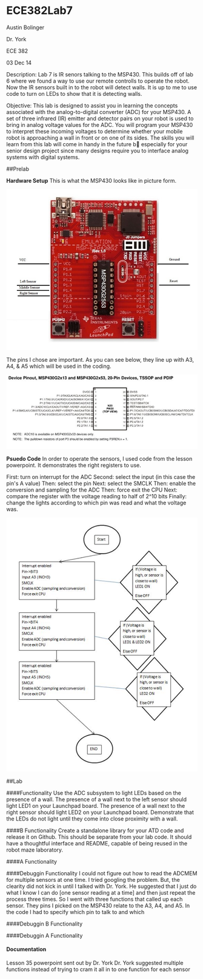 ECE382Lab7
==========
Austin Bolinger

Dr. York

ECE 382

03 Dec 14


Description: Lab 7 is IR senors talking to the MSP430. This builds off of lab 6 where we found a way to use our remote controlls to operate the robot. Now the IR sensors built in to the robot will detect walls. It is up to me to use code to turn on LEDs to show that it is detecting walls.

Objective: This lab is designed to assist you in learning the concepts associated with the analog-to-digital converter (ADC) for your MSP430. A set of three infrared (IR) emitter and detector pairs on your robot is used to bring in analog voltage values for the ADC. You will program your MSP430 to interpret these incoming voltages to determine whether your mobile robot is approaching a wall in front or on one of its sides. The skills you will learn from this lab will come in handy in the future b especially for your senior design project since many designs require you to interface analog systems with digital systems.

##Prelab

**Hardware Setup**
This is what the MSP430 looks like in picture form.

![MSP430]( https://github.com/Austinbolinger/ECE382Lab7/blob/master/MSP430.JPG?raw=true "MSP430" )

The pins I chose are important. As you can see below, they line up with A3, A4, & A5 which will be used in the coding.

![MSP430 diagram]( https://github.com/Austinbolinger/ECE382Lab7/blob/master/MSP430diagram.JPG?raw=true "MSP430 diagram" )

**Psuedo Code**
In order to operate the sensors, I used code from the lesson powerpoint. It demonstrates the right registers to use.

First: turn on interrupt for the ADC
Second: select the input (in this case the pin's A value)
Then: select the pin
Next: select the SMCLK
Then: enable the conversion and sampling for the ADC
Then: force exit the CPU
Next: compare the register with the voltage reading to half of 2^10 bits
Finally: change the lights according to which pin was read and what the voltage was.

![Flow Chart]( https://github.com/Austinbolinger/ECE382Lab7/blob/master/FlowChart.JPG?raw=true "Flow Chart" )

##Lab

####Functionality
Use the ADC subsystem to light LEDs based on the presence of a wall. The presence of a wall next to the left sensor should light LED1 on your Launchpad board. The presence of a wall next to the right sensor should light LED2 on your Launchpad board. Demonstrate that the LEDs do not light until they come into close proximity with a wall.

####B Functionality
Create a standalone library for your ATD code and release it on Github. This should be separate from your lab code. It should have a thoughtful interface and README, capable of being reused in the robot maze laboratory.

####A Functionality


####Debuggin Functionality
I could not figure out how to read the ADCMEM for multiple sensors at one time. I tried googling the problem. But, the clearity did not kick in until I talked with Dr. York. He suggested that I just do what I know I can do [one sensor reading at a time] and then just repeat the process three times. So I went with three functions that called up each sensor. They pins I picked on the MSP430 relate to the A3, A4, and A5. In the code I had to specify which pin to talk to and which 

####Debuggin B Functionality


####Debuggin A Functionality


#### Documentation
Lesson 35 powerpoint sent out by Dr. York
Dr. York suggested multiple functions instead of trying to cram it all in to one function for each sensor

